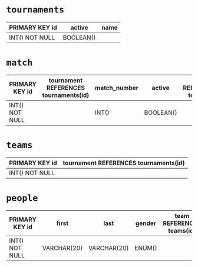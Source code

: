 # `tournaments`

| PRIMARY KEY id | active    | name |
| -------------- | --------- | ---- |
| INT() NOT NULL | BOOLEAN() |      |

# `match`

| PRIMARY KEY id | tournament REFERENCES tournaments(id) | match_number | active    | red_1 REFERENCES teams(id) | red_2 REFERENCES teams(id) | blue_1 REFERENCES teams(id) | blue_2 REFERENCES teams(id) | red_1_points | red_2_points | blue_1_points | blue_2_points | red_1_penalties | red_2_penalties | blue_1_penalties | blue_2_penalties | winner |
| -------------- | ------------------------------------- | ------------ | --------- | -------------------------- | -------------------------- | --------------------------- | --------------------------- | ------------ | ------------ | ------------- | ------------- | --------------- | --------------- | ---------------- | ---------------- | ------ |
| INT() NOT NULL |                                       | INT()        | BOOLEAN() |                            |                            |                             |                             | INT()        | INT()        | INT()         | INT()         | INT()           | INT()           | INT()            | INT()            | ENUM() |

# `teams`

| PRIMARY KEY id | tournament REFERENCES tournaments(id) |
| -------------- | ------------------------------------- |
| INT() NOT NULL |                                       |

# `people`

| PRIMARY KEY id | first       | last        | gender | team REFERENCES teams(id) | type   |
| -------------- | ----------- | ----------- | ------ | ------------------------- | ------ |
| INT() NOT NULL | VARCHAR(20) | VARCHAR(20) | ENUM() |                           | ENUM() |
